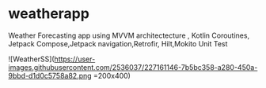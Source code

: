 # weatherapp
 Weather Forecasting app using MVVM architectecture , Kotlin Coroutines, Jetpack Compose,Jetpack navigation,Retrofir, Hilt,Mokito Unit Test
 
 
![WeatherSS](https://user-images.githubusercontent.com/2536037/227161146-7b5bc358-a280-450a-9bbd-d1d0c5758a82.png =200x400)
